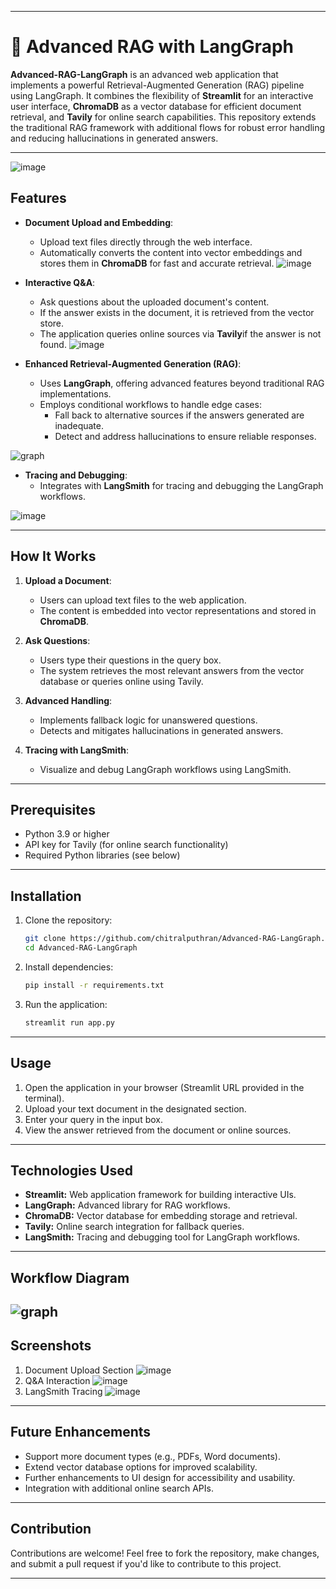 
---
# 🔎 Advanced RAG with LangGraph

**Advanced-RAG-LangGraph** is an advanced web application that implements a powerful Retrieval-Augmented Generation (RAG) pipeline using LangGraph. It combines the flexibility of **Streamlit** for an interactive user interface, **ChromaDB** as a vector database for efficient document retrieval, and **Tavily** for online search capabilities. This repository extends the traditional RAG framework with additional flows for robust error handling and reducing hallucinations in generated answers.

---
![image](https://github.com/user-attachments/assets/5208de57-1a05-4801-95cb-db550186c67e)

## Features

- **Document Upload and Embedding**:
  - Upload text files directly through the web interface.
  - Automatically converts the content into vector embeddings and stores them in **ChromaDB** for fast and accurate retrieval.
![image](https://github.com/user-attachments/assets/c68deec8-5e8f-45bd-9d7e-c20ea8ceed54)

- **Interactive Q&A**:
  - Ask questions about the uploaded document's content.
  - If the answer exists in the document, it is retrieved from the vector store.
  - The application queries online sources via **Tavily**if the answer is not found.
![image](https://github.com/user-attachments/assets/37b0b543-1db2-4a1e-bb6e-2361da2617c1)

- **Enhanced Retrieval-Augmented Generation (RAG)**:
  - Uses **LangGraph**, offering advanced features beyond traditional RAG implementations.
  - Employs conditional workflows to handle edge cases:
    - Fall back to alternative sources if the answers generated are inadequate.
    - Detect and address hallucinations to ensure reliable responses.

![graph](https://github.com/user-attachments/assets/12ba0825-5568-4aa0-9343-9bd3744b169f)

- **Tracing and Debugging**:
  - Integrates with **LangSmith** for tracing and debugging the LangGraph workflows.

![image](https://github.com/user-attachments/assets/660ed12a-17a3-4866-9aab-d40bec172954)

---

## How It Works

1. **Upload a Document**:
   - Users can upload text files to the web application.
   - The content is embedded into vector representations and stored in **ChromaDB**.
   


2. **Ask Questions**:
   - Users type their questions in the query box.
   - The system retrieves the most relevant answers from the vector database or queries online using Tavily.
   


3. **Advanced Handling**:
   - Implements fallback logic for unanswered questions.
   - Detects and mitigates hallucinations in generated answers.
   


4. **Tracing with LangSmith**:
   - Visualize and debug LangGraph workflows using LangSmith.
   


---

## Prerequisites

- Python 3.9 or higher
- API key for Tavily (for online search functionality)
- Required Python libraries (see below)

---

## Installation

1. Clone the repository:
   ```bash
   git clone https://github.com/chitralputhran/Advanced-RAG-LangGraph.git
   cd Advanced-RAG-LangGraph

2. Install dependencies:
   ```bash
   pip install -r requirements.txt

3. Run the application:
   ```bash
   streamlit run app.py

---
## Usage 
1. Open the application in your browser (Streamlit URL provided in the terminal).
2. Upload your text document in the designated section.
3. Enter your query in the input box.
4. View the answer retrieved from the document or online sources.

---
## Technologies Used

- **Streamlit:** Web application framework for building interactive UIs.
- **LangGraph:** Advanced library for RAG workflows.
- **ChromaDB:** Vector database for embedding storage and retrieval.
- **Tavily:** Online search integration for fallback queries.
- **LangSmith:** Tracing and debugging tool for LangGraph workflows.
---
## Workflow Diagram

![graph](https://github.com/user-attachments/assets/12ba0825-5568-4aa0-9343-9bd3744b169f)
---
## Screenshots

1. Document Upload Section
![image](https://github.com/user-attachments/assets/c68deec8-5e8f-45bd-9d7e-c20ea8ceed54)
2. Q&A Interaction
![image](https://github.com/user-attachments/assets/37b0b543-1db2-4a1e-bb6e-2361da2617c1)
3. LangSmith Tracing
![image](https://github.com/user-attachments/assets/660ed12a-17a3-4866-9aab-d40bec172954)
---
## Future Enhancements

- Support more document types (e.g., PDFs, Word documents).
- Extend vector database options for improved scalability.
- Further enhancements to UI design for accessibility and usability.
- Integration with additional online search APIs.
---
## Contribution

Contributions are welcome! Feel free to fork the repository, make changes, and submit a pull request if you'd like to contribute to this project.

---



